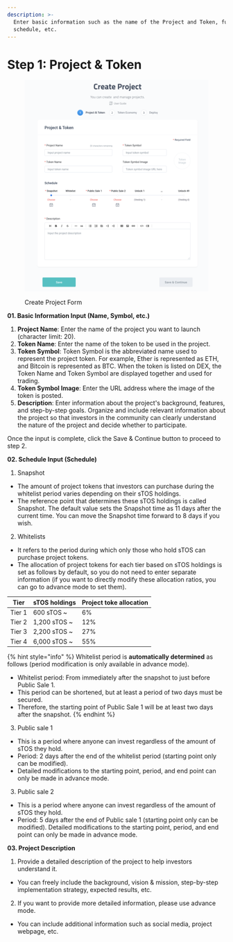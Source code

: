 ```yaml
---
description: >-
  Enter basic information such as the name of the Project and Token, funding
  schedule, etc.
---
```


# Step 1: Project & Token

<figure><img src="../../../.gitbook/assets/image (192).png" alt=""><figcaption><p>Create Project Form</p></figcaption></figure>

**01. Basic Information Input (Name, Symbol, etc.)**

1. **Project Name**: Enter the name of the project you want to launch (character limit: 20).
2. **Token Name**: Enter the name of the token to be used in the project.
3. **Token Symbol**: Token Symbol is the abbreviated name used to represent the project token. For example, Ether is represented as ETH, and Bitcoin is represented as BTC. When the token is listed on DEX, the Token Name and Token Symbol are displayed together and used for trading.
4. **Token Symbol Image**: Enter the URL address where the image of the token is posted.
5. **Description**: Enter information about the project's background, features, and step-by-step goals. Organize and include relevant information about the project so that investors in the community can clearly understand the nature of the project and decide whether to participate.

Once the input is complete, click the Save & Continue button to proceed to step 2.

**02. Schedule Input (Schedule)**

1. Snapshot

* The amount of project tokens that investors can purchase during the whitelist period varies depending on their sTOS holdings.&#x20;
* The reference point that determines these sTOS holdings is called Snapshot. The default value sets the Snapshot time as 11 days after the current time. You can move the Snapshot time forward to 8 days if you wish.

2. Whitelists

* It refers to the period during which only those who hold sTOS can purchase project tokens.&#x20;
* The allocation of project tokens for each tier based on sTOS holdings is set as follows by default, so you do not need to enter separate information (if you want to directly modify these allocation ratios, you can go to advance mode to set them).

| Tier    | sTOS holdings  | Project toke allocation |
| ------- | -------------- | ----------------------- |
| Tier 1  |  600 sTOS \~   | 6%                      |
| Tier 2  |  1,200 sTOS \~ | 12%                     |
| Tier 3  | 2,200 sTOS \~  | 27%                     |
| Tier 4  | 6,000 sTOS \~  | 55%                     |

{% hint style="info" %}
Whitelist period is **automatically determined** as follows (period modification is only available in advance mode).

* Whitelist period: From immediately after the snapshot to just before Public Sale 1.
* This period can be shortened, but at least a period of two days must be secured.
* Therefore, the starting point of Public Sale 1 will be at least two days after the snapshot.&#x20;
{% endhint %}

3. Public sale 1&#x20;

* This is a period where anyone can invest regardless of the amount of sTOS they hold.&#x20;
* Period: 2 days after the end of the whitelist period (starting point only can be modified).
* Detailed modifications to the starting point, period, and end point can only be made in advance mode.

3. Public sale 2

* This is a period where anyone can invest regardless of the amount of sTOS they hold.&#x20;
* Period: 5 days after the end of Public sale 1 (starting point only can be modified). Detailed modifications to the starting point, period, and end point can only be made in advance mode.

**03. Project Description**

1. Provide a detailed description of the project to help investors understand it.&#x20;

* You can freely include the background, vision & mission, step-by-step implementation strategy, expected results, etc.

2. If you want to provide more detailed information, please use advance mode.&#x20;

* You can include additional information such as social media, project webpage, etc.
